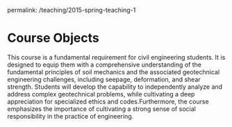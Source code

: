 permalink: /teaching/2015-spring-teaching-1
# Course Objects
This course is a fundamental requirement for civil engineering students. It is designed to equip them with a comprehensive understanding of the fundamental principles of soil mechanics and the associated geotechnical engineering challenges, including seepage, deformation, and shear strength. Students will develop the capability to independently analyze and address complex geotechnical problems, while cultivating a deep appreciation for specialized ethics and codes.Furthermore, the course emphasizes the importance of cultivating a strong sense of social responsibility in the practice of engineering.
